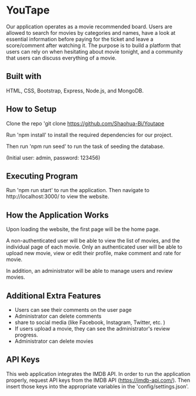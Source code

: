 # YouTape

Our application operates as a movie recommended board. Users are allowed to search for movies by categories and names, have a look at essential information before paying for the ticket and leave a score/comment after watching it. The purpose is to build a platform that users can rely on when hesitating about movie tonight, and a community that users can discuss everything of a movie. 

## Built with

HTML, CSS, Bootstrap, Express, Node.js, and MongoDB.

## How to Setup

Clone the repo 'git clone https://github.com/Shaohua-Bi/Youtape

Run 'npm install' to install the required dependencies for our project.

Then run 'npm run seed' to run the task of seeding the database.

(Initial user: admin, password: 123456)

## Executing Program

Run 'npm run start' to run the application. Then navigate to http://localhost:3000/ to view the website.

## How the Application Works

Upon loading the website, the first page will be the home page.

A non-authenticated user will be able to view the list of movies, and the individual page of each movie. Only an authenticated user will be able to upload new movie, view or edit their profile, make comment and rate for movie.

In addition, an administrator will be able to manage users and review movies.

## Additional Extra Features

- Users can see their comments on the user page
- Administrator can delete comments
- share to social media (like Facebook, Instagram, Twitter, etc. )
- If users upload a movie, they can see the administrator's review progress.
- Administrator can delete movies

## API Keys

This web application integrates the IMDB API. In order to run the application properly, request API keys from the IMDB API (https://imdb-api.com/). Then insert those keys into the appropriate variables in the 'config/settings.json'.

